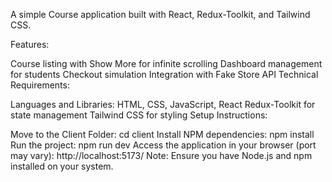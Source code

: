 A simple Course application built with React, Redux-Toolkit, and Tailwind CSS.

Features:

Course listing with Show More for infinite scrolling
Dashboard management for students
Checkout simulation
Integration with Fake Store API
Technical Requirements:

Languages and Libraries:
HTML, CSS, JavaScript, React
Redux-Toolkit for state management
Tailwind CSS for styling
Setup Instructions:


Move to the Client Folder:
cd client
Install NPM dependencies:
npm install
Run the project:
npm run dev
Access the application in your browser (port may vary):
http://localhost:5173/
Note: Ensure you have Node.js and npm installed on your system.